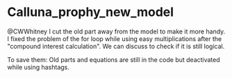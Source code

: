 # Calluna_prophy_new_model
@CWWhitney I cut the old part away from the model to make it more handy. I fixed the problem of the for loop while using easy multiplications after the "compound interest calculation". We can discuss to check if it is still logical.

To save them: Old parts and equations are still in the code but deactivated while using hashtags.
